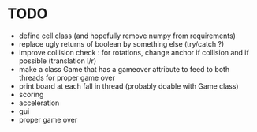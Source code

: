 # TODO
* define cell class (and hopefully remove numpy from requirements)
* replace ugly returns of boolean by something else (try/catch ?)
* improve collision check : for rotations, change anchor if collision and if possible (translation l/r)
* make a class Game that has a gameover attribute to feed to both threads for proper game over
* print board at each fall in thread (probably doable with Game class)
* scoring
* acceleration
* gui
* proper game over
